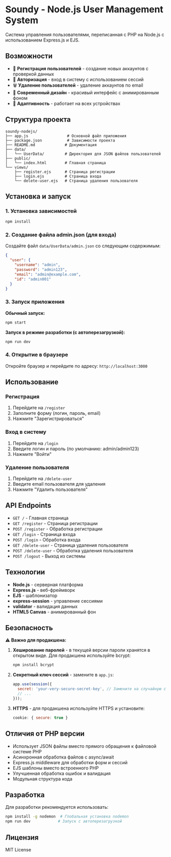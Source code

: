 # Soundy - Node.js User Management System

Система управления пользователями, переписанная с PHP на Node.js с использованием Express.js и EJS.

## Возможности

- 🔐 **Регистрация пользователей** - создание новых аккаунтов с проверкой данных
- 👤 **Авторизация** - вход в систему с использованием сессий
- 🗑️ **Удаление пользователей** - удаление аккаунтов по email
- 🎨 **Современный дизайн** - красивый интерфейс с анимированным фоном
- 📱 **Адаптивность** - работает на всех устройствах

## Структура проекта

```
soundy-nodejs/
├── app.js                 # Основной файл приложения
├── package.json           # Зависимости проекта
├── README.md             # Документация
├── data/
│   └── UserData/         # Директория для JSON файлов пользователей
├── public/
│   └── index.html        # Главная страница
└── views/
    ├── register.ejs      # Страница регистрации
    ├── login.ejs         # Страница входа
    └── delete-user.ejs   # Страница удаления пользователя
```

## Установка и запуск

### 1. Установка зависимостей

```bash
npm install
```

### 2. Создание файла admin.json (для входа)

Создайте файл `data/UserData/admin.json` со следующим содержимым:

```json
{
  "user": {
    "username": "admin",
    "password": "admin123",
    "email": "admin@example.com",
    "id": "admin001"
  }
}
```

### 3. Запуск приложения

**Обычный запуск:**
```bash
npm start
```

**Запуск в режиме разработки (с автоперезагрузкой):**
```bash
npm run dev
```

### 4. Открытие в браузере

Откройте браузер и перейдите по адресу: `http://localhost:3000`

## Использование

### Регистрация
1. Перейдите на `/register`
2. Заполните форму (логин, пароль, email)
3. Нажмите "Зарегистрироваться"

### Вход в систему
1. Перейдите на `/login`
2. Введите логин и пароль (по умолчанию: admin/admin123)
3. Нажмите "Войти"

### Удаление пользователя
1. Перейдите на `/delete-user`
2. Введите email пользователя для удаления
3. Нажмите "Удалить пользователя"

## API Endpoints

- `GET /` - Главная страница
- `GET /register` - Страница регистрации
- `POST /register` - Обработка регистрации
- `GET /login` - Страница входа
- `POST /login` - Обработка входа
- `GET /delete-user` - Страница удаления пользователя
- `POST /delete-user` - Обработка удаления пользователя
- `POST /logout` - Выход из системы

## Технологии

- **Node.js** - серверная платформа
- **Express.js** - веб-фреймворк
- **EJS** - шаблонизатор
- **express-session** - управление сессиями
- **validator** - валидация данных
- **HTML5 Canvas** - анимированный фон

## Безопасность

⚠️ **Важно для продакшена:**

1. **Хеширование паролей** - в текущей версии пароли хранятся в открытом виде. Для продакшена используйте bcrypt:
   ```bash
   npm install bcrypt
   ```

2. **Секретный ключ сессий** - замените в `app.js`:
   ```javascript
   app.use(session({
     secret: 'your-very-secure-secret-key', // Замените на случайную строку
     // ...
   }));
   ```

3. **HTTPS** - для продакшена используйте HTTPS и установите:
   ```javascript
   cookie: { secure: true }
   ```

## Отличия от PHP версии

- Использует JSON файлы вместо прямого обращения к файловой системе PHP
- Асинхронная обработка файлов с async/await
- Express.js middleware для обработки форм и сессий
- EJS шаблоны вместо встроенного PHP
- Улучшенная обработка ошибок и валидация
- Модульная структура кода

## Разработка

Для разработки рекомендуется использовать:
```bash
npm install -g nodemon  # Глобальная установка nodemon
npm run dev            # Запуск с автоперезагрузкой
```

## Лицензия

MIT License

